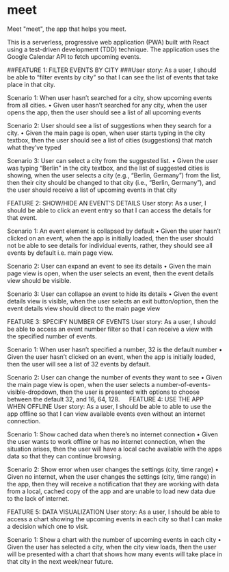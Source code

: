 # meet
Meet "meet", the app that helps you meet.

This is a serverless, progressive web application (PWA) built with React using a
test-driven development (TDD) technique. The application uses the Google
Calendar API to fetch upcoming events.

##FEATURE 1: FILTER EVENTS BY CITY
###User story: As a user, I should be able to “filter events by city” so that I can see the list of events that take place in that city.

Scenario 1: When user hasn’t searched for a city, show upcoming events from all cities.
•	Given user hasn’t searched for any city, when the user opens the app, then the user should see a list of all upcoming events

Scenario 2: User should see a list of suggestions when they search for a city.
•	Given the main page is open, when user starts typing in the city textbox, then the user should see a list of cities (suggestions) that match what they’ve typed

Scenario 3: User can select a city from the suggested list.
•	Given the user was typing “Berlin” in the city textbox, and the list of suggested cities is showing, when the user selects a city (e.g., “Berlin, Germany”) from the list, then their city should be changed to that city (i.e., “Berlin, Germany”), and the user should receive a list of upcoming events in that city

FEATURE 2: SHOW/HIDE AN EVENT'S DETAILS
User story: As a user, I should be able to click an event entry so that I can access the details for that event.

Scenario 1: An event element is collapsed by default
•	Given the user hasn’t clicked on an event, when the app is initially loaded, then the user should not be able to see details for individual events, rather, they should see all events by default i.e. main page view.

Scenario 2: User can expand an event to see its details
•	Given the main page view is open, when the user selects an event, then the event details view should be visible.

Scenario 3: User can collapse an event to hide its details
•	Given the event details view is visible, when the user selects an exit button/option, then the event details view should direct to the main page view

FEATURE 3: SPECIFY NUMBER OF EVENTS
User story: As a user, I should be able to access an event number filter so that I can receive a view with the specified number of events.

Scenario 1: When user hasn’t specified a number, 32 is the default number
•	Given the user hasn’t clicked on an event, when the app is initially loaded, then the user will see a list of 32 events by default.

Scenario 2: User can change the number of events they want to see
•	Given the main page view is open, when the user selects a number-of-events-visible-dropdown, then the user is presented with options to choose between the default 32, and 16, 64, 128.
 
FEATURE 4: USE THE APP WHEN OFFLINE
User story: As a user, I should be able to able to use the app offline so that I can view available events even without an internet connection.

Scenario 1: Show cached data when there’s no internet connection
•	Given the user wants to work offline or has no internet connection, when the situation arises, then the user will have a local cache available with the apps data so that they can continue browsing.

Scenario 2: Show error when user changes the settings (city, time range)
•	Given no internet, when the user changes the settings (city, time range) in the app, then they will receive a notification that they are working with data from a local, cached copy of the app and are unable to load new data due to the lack of internet.

FEATURE 5: DATA VISUALIZATION
User story: As a user, I should be able to access a chart showing the upcoming events in each city so that I can make a decision which one to visit.

Scenario 1: Show a chart with the number of upcoming events in each city
•	Given the user has selected a city, when the city view loads, then the user will be presented with a chart that shows how many events will take place in that city in the next week/near future.
